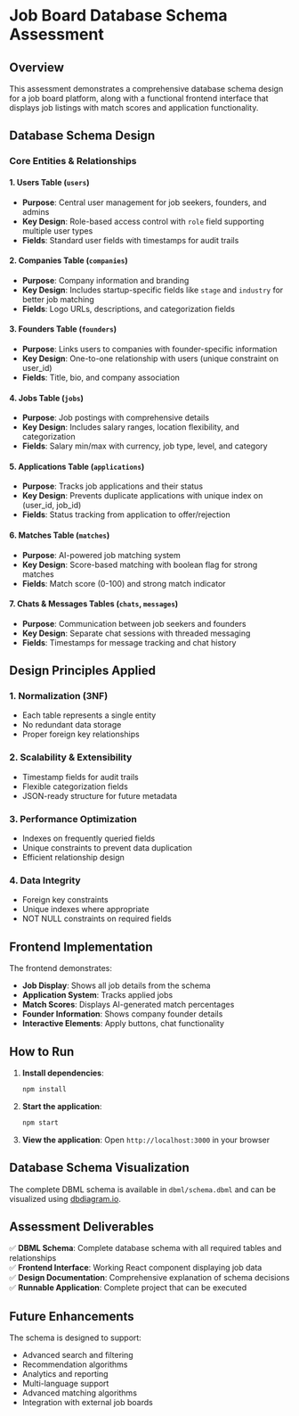 # Job Board Database Schema Assessment

## Overview
This assessment demonstrates a comprehensive database schema design for a job board platform, along with a functional frontend interface that displays job listings with match scores and application functionality.

## Database Schema Design

### Core Entities & Relationships

#### 1. **Users Table** (`users`)
- **Purpose**: Central user management for job seekers, founders, and admins
- **Key Design**: Role-based access control with `role` field supporting multiple user types
- **Fields**: Standard user fields with timestamps for audit trails

#### 2. **Companies Table** (`companies`)
- **Purpose**: Company information and branding
- **Key Design**: Includes startup-specific fields like `stage` and `industry` for better job matching
- **Fields**: Logo URLs, descriptions, and categorization fields

#### 3. **Founders Table** (`founders`)
- **Purpose**: Links users to companies with founder-specific information
- **Key Design**: One-to-one relationship with users (unique constraint on user_id)
- **Fields**: Title, bio, and company association

#### 4. **Jobs Table** (`jobs`)
- **Purpose**: Job postings with comprehensive details
- **Key Design**: Includes salary ranges, location flexibility, and categorization
- **Fields**: Salary min/max with currency, job type, level, and category

#### 5. **Applications Table** (`applications`)
- **Purpose**: Tracks job applications and their status
- **Key Design**: Prevents duplicate applications with unique index on (user_id, job_id)
- **Fields**: Status tracking from application to offer/rejection

#### 6. **Matches Table** (`matches`)
- **Purpose**: AI-powered job matching system
- **Key Design**: Score-based matching with boolean flag for strong matches
- **Fields**: Match score (0-100) and strong match indicator

#### 7. **Chats & Messages Tables** (`chats`, `messages`)
- **Purpose**: Communication between job seekers and founders
- **Key Design**: Separate chat sessions with threaded messaging
- **Fields**: Timestamps for message tracking and chat history

## Design Principles Applied

### 1. **Normalization (3NF)**
- Each table represents a single entity
- No redundant data storage
- Proper foreign key relationships

### 2. **Scalability & Extensibility**
- Timestamp fields for audit trails
- Flexible categorization fields
- JSON-ready structure for future metadata

### 3. **Performance Optimization**
- Indexes on frequently queried fields
- Unique constraints to prevent data duplication
- Efficient relationship design

### 4. **Data Integrity**
- Foreign key constraints
- Unique indexes where appropriate
- NOT NULL constraints on required fields

## Frontend Implementation

The frontend demonstrates:
- **Job Display**: Shows all job details from the schema
- **Application System**: Tracks applied jobs
- **Match Scores**: Displays AI-generated match percentages
- **Founder Information**: Shows company founder details
- **Interactive Elements**: Apply buttons, chat functionality

## How to Run

1. **Install dependencies**:
   ```bash
   npm install
   ```

2. **Start the application**:
   ```bash
   npm start
   ```

3. **View the application**:
   Open `http://localhost:3000` in your browser

## Database Schema Visualization

The complete DBML schema is available in `dbml/schema.dbml` and can be visualized using [dbdiagram.io](https://dbdiagram.io).

## Assessment Deliverables

✅ **DBML Schema**: Complete database schema with all required tables and relationships  
✅ **Frontend Interface**: Working React component displaying job data  
✅ **Design Documentation**: Comprehensive explanation of schema decisions  
✅ **Runnable Application**: Complete project that can be executed  

## Future Enhancements

The schema is designed to support:
- Advanced search and filtering
- Recommendation algorithms
- Analytics and reporting
- Multi-language support
- Advanced matching algorithms
- Integration with external job boards
